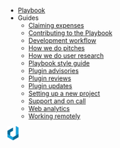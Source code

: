 <!-- _navbar.md -->

- [Playbook](/)
- Guides
  - [Claiming expenses](guides/claiming-expenses.md)
  - [Contributing to the Playbook](contributing.md)
  - [Development workflow](guides/development-workflow.md)
  - [How we do pitches](guides/how-we-do-pitches.md)
  - [How we do user research](guides/how-we-do-user-research.md)
  - [Playbook style guide](guides/style-guide.md)
  - [Plugin advisories](guides/plugin-advisories.md)
  - [Plugin reviews](guides/plugin-reviews.md)
  - [Plugin updates](guides/plugin-updates.md)
  - [Setting up a new project](guides/delivery/setting-up-a-new-project.md)
  - [Support and on call](guides/support-and-on-call.md)
  - [Web analytics](guides/web-analytics.md)
  - [Working remotely](guides/working-remotely.md)

<div class="logo">
  <img src="build/assets/img/dxw-marker.svg" height="32px">
</div>
